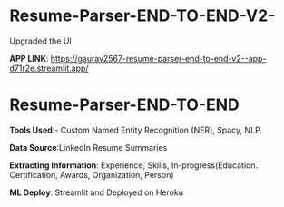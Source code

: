 # Resume-Parser-END-TO-END-V2-
Upgraded the UI

**APP LINK**: https://gaurav2567-resume-parser-end-to-end-v2--app-d71r2e.streamlit.app/

# Resume-Parser-END-TO-END

**Tools Used**:- Custom Named Entity Recognition (NER), Spacy, NLP.

**Data Source**:LinkedIn Resume Summaries

**Extracting Information**: Experience, Skills, In-progress(Education. Certification, Awards, Organization, Person)

**ML Deploy**: Streamlit and Deployed on Heroku

